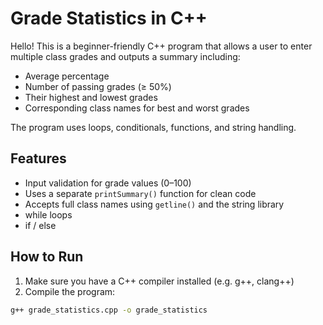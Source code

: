 # Grade Statistics in C++

Hello! This is a beginner-friendly C++ program that allows a user to enter multiple class grades and outputs a summary including:

- Average percentage  
- Number of passing grades (≥ 50%)  
- Their highest and lowest grades  
- Corresponding class names for best and worst grades  

The program uses loops, conditionals, functions, and string handling.

## Features

- Input validation for grade values (0–100)
- Uses a separate `printSummary()` function for clean code
- Accepts full class names using `getline()` and the string library
- while loops
- if / else

## How to Run

1. Make sure you have a C++ compiler installed (e.g. g++, clang++)
2. Compile the program:

```bash
g++ grade_statistics.cpp -o grade_statistics
